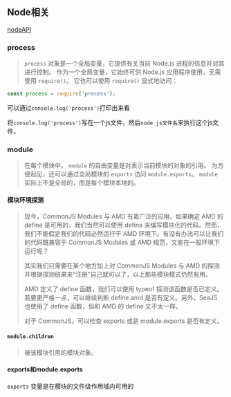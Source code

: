 ## Node相关

[nodeAPI](http://nodejs.cn/api/)

### process

> `process` 对象是一个全局变量，它提供有关当前 Node.js 进程的信息并对其进行控制。 作为一个全局变量，它始终可供 Node.js 应用程序使用，无需使用 `require()`。 它也可以使用 `require()` 显式地访问：

```js
const process = require('process');
```



可以通过`console.log('process')`打印出来看

将`console.log('process')`写在一个js文件，然后`node js文件名`来执行这个js文件。

### module

> 在每个模块中， `module` 的自由变量是对表示当前模块的对象的引用。 为方便起见，还可以通过全局模块的 `exports` 访问 `module.exports`。 `module` 实际上不是全局的，而是每个模块本地的。

#### 模块环境探测

> 现今，CommonJS Modules 与 AMD 有着广泛的应用，如果确定 AMD 的 define 是可用的，我们当然可以使用 define 来编写模块化的代码。然而，我们不能假定我们的代码必然运行于 AMD 环境下。有没有办法可以让我们的代码既兼容于 CommonJS Modules 或 AMD 规范，又能在一般环境下运行呢？
>
> 其实我们只需要在某个地方加上对 CommonJS Modules 与 AMD 的探测并根据探测结果来“注册”自己就可以了，以上那些模块模式仍然有用。
>
> AMD 定义了 define 函数，我们可以使用 typeof 探测该函数是否已定义。若要更严格一点，可以继续判断 define.amd 是否有定义。另外，SeaJS 也使用了 define 函数，但和 AMD 的 define 又不太一样。
>
> 对于 CommonJS，可以检查 exports 或是 module.exports 是否有定义。

#### `module.children`

> 被该模块引用的模块对象。

#### exports和module.exports

`exports` 变量是在模块的文件级作用域内可用的